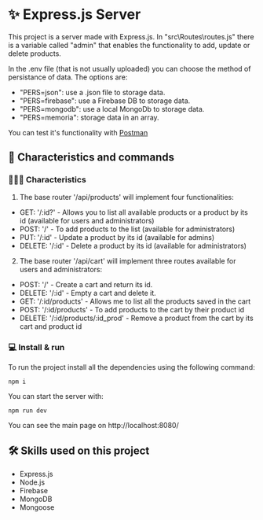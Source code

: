 # ✨ Express.js Server

This project is a server made with Express.js. In "src\Routes\routes.js" there is a variable called "admin" that enables the functionality to add, update or delete products.

In the .env file (that is not usually uploaded) you can choose the method of persistance of data. The options are:

- "PERS=json": use a .json file to storage data.
- "PERS=firebase": use a Firebase DB to storage data.
- "PERS=mongodb": use a local MongoDb to storage data.
- "PERS=memoria": storage data in an array.

You can test it's functionality with [Postman](https://www.postman.com/)

## 🔧 Characteristics and commands

### 👨🏻‍💻 Characteristics

1.  The base router '/api/products' will implement four functionalities:

- GET: '/:id?' - Allows you to list all available products or a product by its id (available for users and administrators)
- POST: '/' - To add products to the list (available for administrators)
- PUT: '/:id' - Update a product by its id (available for admins)
- DELETE: '/:id' - Delete a product by its id (available for administrators)

2.  The base router '/api/cart' will implement three routes available for users and administrators:

- POST: '/' - Create a cart and return its id.
- DELETE: '/:id' - Empty a cart and delete it.
- GET: '/:id/products' - Allows me to list all the products saved in the cart
- POST: '/:id/products' - To add products to the cart by their product id
- DELETE: '/:id/products/:id_prod' - Remove a product from the cart by its cart and product id

### 💻 Install & run

To run the project install all the dependencies using the following command:

`npm i`

You can start the server with:

`npm run dev`

You can see the main page on http://localhost:8080/

## 🛠 Skills used on this project

- Express.js
- Node.js
- Firebase
- MongoDB
- Mongoose
